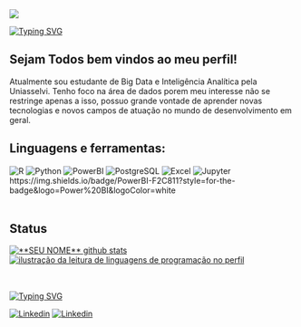 <img src="https://capsule-render.vercel.app/api?type=waving&color=FF7F50&height=160&section=header" />

[![Typing SVG](https://readme-typing-svg.herokuapp.com/?color=ff91a4&size=35&center=true&vCenter=true&width=1000&lines=Olá,+meu+nome+é+Paul+Christopher;Seja+bem+vindo!+:%29)](https://git.io/typing-svg)


## Sejam Todos bem vindos ao meu perfil!

Atualmente sou estudante de Big Data e Inteligência Analítica pela Uniasselvi. Tenho foco na área de dados porem meu interesse não se restringe apenas a isso, possuo grande vontade de aprender novas tecnologias e novos campos de atuação no mundo de desenvolvimento em geral.

## Linguagens e ferramentas:

<div style="display: inline_block">
    <img align="center" alt="R" src="https://img.shields.io/badge/R-276DC3?style=for-the-badge&logo=r&logoColor=white"/>
    <img align="center" alt="Python" src="https://img.shields.io/badge/Python-3776AB?style=for-the-badge&logo=python&logoColor=white"/>
    <img align="center" alt="PowerBI" src="https://img.shields.io/badge/PowerBI-F2C811?style=for-the-badge&logo=Power%20BI&logoColor=white"/>
    <img align="center" alt="PostgreSQL" src="https://img.shields.io/badge/PostgreSQL-316192?style=for-the-badge&logo=postgresql&logoColor=white"/>
    <img align="center" alt="Excel" src="https://img.shields.io/badge/Microsoft_Excel-217346?style=for-the-badge&logo=microsoft-excel&logoColor=white"/>
    <img align="center" alt="Jupyter" src="https://img.shields.io/badge/Jupyter-F37626.svg?&style=for-the-badge&logo=Jupyter&logoColor=white"/>
    https://img.shields.io/badge/PowerBI-F2C811?style=for-the-badge&logo=Power%20BI&logoColor=white
    
</div></br>

## Status

<a href="https://github.com/ChristopherNS07" title="ilustração do mapeamento do perfil">
 <img align="center" src="https://github-readme-stats.vercel.app/api?username=ChristopherNS07&show_icons=true&theme=dracula&line_height=27" alt="**SEU NOME** github stats"/>
</a>
<a href="https://github.com/ChristopherNS07" title="ilustração do mapeamento de linguagens">
  <img align="center" src="https://github-readme-stats.vercel.app/api/top-langs/?username=ChristopherNS07&theme=dracula&hide_langs_below=1" alt="ilustração da leitura de linguagens de programação no perfil"/>
</a></br>

##

</br>[![Typing SVG](https://readme-typing-svg.herokuapp.com/?color=ff91a4&size=35&center=false&vCenter=false&width=1000&lines=Meus+Contatos+:%29)](https://git.io/typing-svg)

[![Linkedin](https://img.shields.io/badge/LinkedIn-0077B5?style=for-the-badge&logo=linkedin&logoColor=white)](https://www.linkedin.com/in/paul-christopher-573687189/)
[![Linkedin](https://img.shields.io/badge/Instagram-E4405F?style=for-the-badge&logo=instagram&logoColor=white)](https://www.instagram.com/paulchristopherns/?igshid=MzMyNGUyNmU2YQ%3D%3D)
